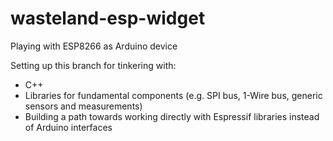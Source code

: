 # wasteland-esp-widget
Playing with ESP8266 as Arduino device

Setting up this branch for tinkering with:

- C++
- Libraries for fundamental components (e.g. SPI bus, 1-Wire bus, generic sensors and measurements)
- Building a path towards working directly with Espressif libraries instead of Arduino interfaces
